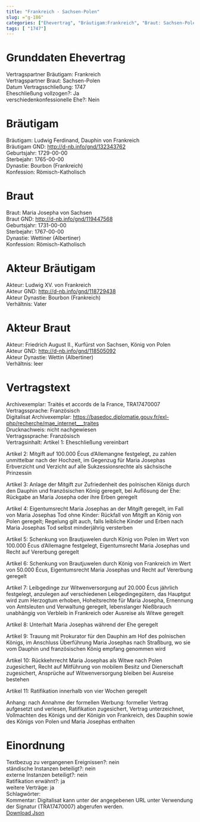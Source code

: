 ```yaml
---
title: "Frankreich - Sachsen-Polen"
slug: ="g-186"
categories: ["Ehevertrag", "Bräutigam:Frankreich", "Braut: Sachsen-Polen", "Eheschließung vollzogen?:Ja", "verschiedenkonfessionelle Ehe?:Nein", "Dynastie Bräutigam:Bourbon (Frankreich)", "Akteur Bräutigam:Ludwig XV. von Frankreich", "Akteur Braut:Friedrich August II., Kurfürst von Sachsen, König von Polen", "Textbezug?:nein", "Ständisch?:nein", "Ratifikation?:ja", "Sonstiges?:ja", "Bräutigam:Frankreich", "Braut: Sachsen-Polen"]
tags: [ "1747"]
---
```

<!--more-->

# Grunddaten Ehevertrag

Vertragspartner Bräutigam: Frankreich<br>
Vertragspartner Braut: Sachsen-Polen<br>
Datum Vertragsschließung: 1747<br>
Eheschließung vollzogen?: Ja<br>
verschiedenkonfessionelle Ehe?: Nein<br>
# Bräutigam

Bräutigam: Ludwig Ferdinand, Dauphin von Frankreich<br>
Bräutigam GND: http://d-nb.info/gnd/132343762<br>
Geburtsjahr: 1729-00-00<br>
Sterbejahr: 1765-00-00<br>
Dynastie: Bourbon (Frankreich)<br>
Konfession: Römisch-Katholisch<br>
# Braut

Braut: Maria Josepha von Sachsen<br>
Braut GND: http://d-nb.info/gnd/119447568<br>
Geburtsjahr: 1731-00-00<br>
Sterbejahr: 1767-00-00<br>
Dynastie: Wettiner (Albertiner)<br>
Konfession: Römisch-Katholisch<br>
# Akteur Bräutigam

Akteur: Ludwig XV. von Frankreich<br>
Akteur GND: http://d-nb.info/gnd/118729438<br>
Akteur Dynastie: Bourbon (Frankreich)<br>
Verhältnis: Vater<br>
# Akteur Braut

Akteur: Friedrich August II., Kurfürst von Sachsen, König von Polen<br>
Akteur GND: http://d-nb.info/gnd/118505092<br>
Akteur Dynastie: Wettin (Albertiner)<br>
Verhältnis: leer<br>
# Vertragstext

Archivexemplar: Traités et accords de la France, TRA17470007<br>
Vertragssprache: Französisch<br>
Digitalisat Archivexemplar: https://basedoc.diplomatie.gouv.fr/exl-php/recherche/mae_internet___traites<br>
Drucknachweis: nicht nachgewiesen<br>
Vertragssprache: Französisch<br>
Vertragsinhalt: Artikel 1: Eheschließung vereinbart

Artikel 2: Mitgift auf 100.000 Écus d’Allemangne festgelegt, zu zahlen unmittelbar nach der Hochzeit, im Gegenzug für Maria Josephas Erbverzicht und Verzicht auf alle Sukzessionsrechte als sächsische Prinzessin

Artikel 3: Anlage der Mitgift zur Zufriedenheit des polnischen Königs durch den Dauphin und französischen König geregelt, bei Auflösung der Ehe: Rückgabe an Maria Josepha oder ihre Erben geregelt

Artikel 4: Eigentumsrecht Maria Josephas an der Mitgift geregelt, im Fall von Maria Josephas Tod ohne Kinder: Rückfall von Mitgift an König von Polen geregelt; Regelung gilt auch, falls leibliche Kinder und Erben nach Maria Josephas Tod selbst minderjährig versterben

Artikel 5: Schenkung von Brautjuwelen durch König von Polen im Wert von 100.000 Écus d’Allemagne festgelegt, Eigentumsrecht Maria Josephas und Recht auf Vererbung geregelt

Artikel 6: Schenkung von Brautjuwelen durch König von Frankreich im Wert von 50.000 Écus, Eigentumsrecht Maria Josephas und Recht auf Vererbung geregelt 

Artikel 7: Leibgedinge zur Witwenversorgung auf 20.000 Écus jährlich festgelegt, anzulegen auf verschiedenen Leibgedingegütern, das Hauptgut wird zum Herzogtum erhoben, Hoheitsrechte für Maria Josepha, Ernennung von Amtsleuten und Verwaltung geregelt, lebenslanger Nießbrauch unabhängig von Verbleib in Frankreich oder Ausreise als Witwe geregelt

Artikel 8: Unterhalt Maria Josephas während der Ehe geregelt

Artikel 9: Trauung mit Prokurator für den Dauphin am Hof des polnischen Königs, im Anschluss Überführung  Maria Josephas nach Straßburg, wo sie vom Dauphin und französischen König empfang genommen wird

Artikel 10: Rückkehrrecht Maria Josephas als Witwe nach Polen zugesichert, Recht auf Mitführung von mobilem Besitz und Dienerschaft zugesichert, Ansprüche auf Witwenversorgung bleiben bei Ausreise bestehen

Artikel 11: Ratifikation innerhalb von vier Wochen geregelt

Anhang: nach Annahme der formellen Werbung: formeller Vertrag aufgesetzt und verlesen, Ratifikation zugesichert, Vertrag unterzeichnet, Vollmachten des Königs und der Königin von Frankreich, des Dauphin sowie des Königs von Polen und Maria Josephas enthalten<br>
# Einordnung

Textbezug zu vergangenen Ereignissen?: nein<br>
ständische Instanzen beteiligt?: nein<br>
externe Instanzen beteiligt?: nein<br>
Ratifikation erwähnt?: ja<br>
weitere Verträge: ja<br>
Schlagwörter: <br>
Kommentar: Digitalisat kann unter der angegebenen URL unter Verwendung der Signatur (TRA17470007) abgerufen werden.<br>
[Download Json](/vertraege/vertrag-186.json)